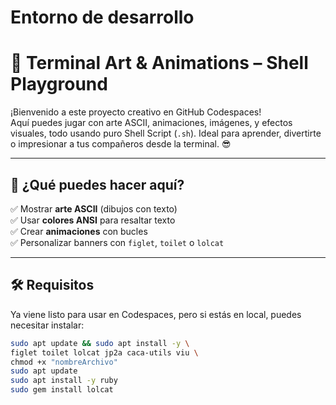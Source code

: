 # Entorno de desarrollo

# 🎨 Terminal Art & Animations – Shell Playground

¡Bienvenido a este proyecto creativo en GitHub Codespaces!  
Aquí puedes jugar con arte ASCII, animaciones, imágenes, y efectos visuales, todo usando puro Shell Script (`.sh`). Ideal para aprender, divertirte o impresionar a tus compañeros desde la terminal. 😎

---

## 🚀 ¿Qué puedes hacer aquí?

✅ Mostrar **arte ASCII** (dibujos con texto)  
✅ Usar **colores ANSI** para resaltar texto  
✅ Crear **animaciones** con bucles  
✅ Personalizar banners con `figlet`, `toilet` o `lolcat`

---

## 🛠 Requisitos

Ya viene listo para usar en Codespaces, pero si estás en local, puedes necesitar instalar:

```bash
sudo apt update && sudo apt install -y \
figlet toilet lolcat jp2a caca-utils viu \
chmod +x "nombreArchivo"
sudo apt update
sudo apt install -y ruby
sudo gem install lolcat
